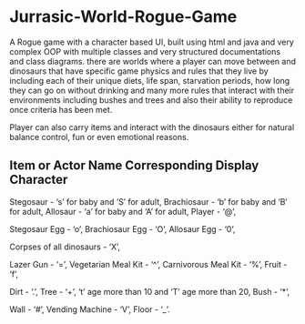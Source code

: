 # Jurrasic-World-Rogue-Game
A Rogue game with a character based UI, built using html and java and very complex OOP with multiple classes and very structured documentations and class diagrams.
there are worlds where a player can move between and dinosaurs that have specific game physics and rules that they live by including each of their unique diets, 
life span, starvation periods, how long they can go on without drinking and many more rules that interact with their environments including bushes and trees
and also their ability to reproduce once criteria has been met. 

Player can also carry items and interact with the dinosaurs either for natural balance control, fun or even emotional reasons.



Item or Actor Name Corresponding Display Character
--------------------------------------------------

Stegosaur                 - ‘s’ for baby and ‘S’ for adult,
Brachiosaur               - ‘b’ for baby and ‘B’ for adult,
Allosaur                  - ‘a’ for baby and ‘A’ for adult,
Player                    - ‘@’,

Stegosaur Egg             - ‘o’,
Brachiosaur Egg           - ‘O’,
Allosaur Egg              - ‘0’,

Corpses of all dinosaurs  - ‘X’,

Lazer Gun                 -  ‘=’,
Vegetarian Meal Kit       - ‘^’,
Carnivorous Meal Kit      - ‘%’,
Fruit                     - ‘f’,

Dirt                      - ‘.’,
Tree                      - ‘+’, ‘t’ age more than 10 and ‘T’ age more than 20,
Bush                      - ‘*’,

Wall                      - ‘#’,
Vending Machine           - ‘V’,
Floor                     - ‘_’.






